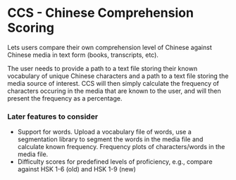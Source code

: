 # CCS - Chinese Comprehension Scoring

Lets users compare their own comprehension level of Chinese against Chinese media in text form (books, transcripts, etc).

The user needs to provide a path to a text file storing their known vocabulary of unique Chinese characters and a path to a text file storing the media source of interest. CCS will then simply calculate the frequency of characters occuring in the media that are known to the user, and will then present the frequency as a percentage. 


### Later features to consider
- Support for words. Upload a vocabulary file of words, use a segmentation library to segment the words in the media file and calculate known frequency.
Frequency plots of characters/words in the media file.
- Difficulty scores for predefined levels of proficiency, e.g., compare against HSK 1-6 (old) and HSK 1-9 (new)
